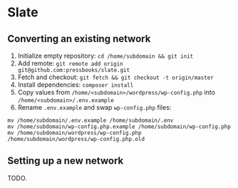 # Slate

## Converting an existing network

1. Initialize empty repository: `cd /home/subdomain && git init`
2. Add remote: `git remote add origin git@github.com:pressbooks/slate.git`
3. Fetch and checkout: `git fetch && git checkout -t origin/master`
4. Install dependencies: `composer install`
5. Copy values from `/home/<subdomain>/wordpress/wp-config.php` into `/home/<subdomain>/.env.example`
6. Rename `.env.example` and swap `wp-config.php` files:

```
mv /home/subdomain/.env.example /home/subdomain/.env
mv /home/subdomain/wp-config.php.example /home/subdomain/wp-config.php
mv /home/subdomain/wordpress/wp-config.php /home/subdomain/wordpress/wp-config.php.old
```

## Setting up a new network

TODO.
